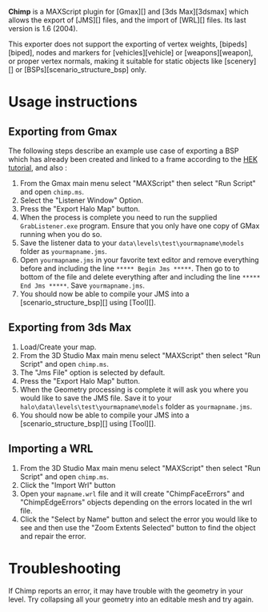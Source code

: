 **Chimp** is a MAXScript plugin for [Gmax][] and [3ds Max][3dsmax] which allows the export of [JMS][] files, and the import of [WRL][] files. Its last version is 1.6 (2004).

This exporter does not support the exporting of vertex weights, [bipeds][biped], nodes and markers for [vehicles][vehicle] or [weapons][weapon], or proper vertex normals, making it suitable for static objects like [scenery][] or [BSPs][scenario_structure_bsp] only.

# Usage instructions
## Exporting from Gmax
The following steps describe an example use case of exporting a BSP which has already been created and linked to a frame according to the [HEK tutorial][hek-tut], and also :

1. From the Gmax main menu select "MAXScript" then select "Run Script" and open `chimp.ms`.
2. Select the "Listener Window" Option.
3. Press the "Export Halo Map" button.
4. When the process is complete you need to run the supplied `GrabListener.exe` program. Ensure that you only have one copy of GMax running when you do so.
5. Save the listener data to your `data\levels\test\yourmapname\models` folder as `yourmapname.jms`.
6. Open `yourmapname.jms` in your favorite text editor and remove everything before and including the line `***** Begin Jms *****`. Then go to to bottom of the file and delete everything after and including the line `***** End Jms *****`. Save `yourmapname.jms`.
7. You should now be able to compile your JMS into a [scenario_structure_bsp][] using [Tool][].

## Exporting from 3ds Max

1. Load/Create your map.
2. From the 3D Studio Max main menu select "MAXScript" then select "Run Script" and open `chimp.ms`.
3. The "Jms File" option is selected by default.
4. Press the "Export Halo Map" button.
5. When the Geometry processing is complete it will ask you where you would like to save the JMS file. Save it to your `halo\data\levels\test\yourmapname\models` folder as `yourmapname.jms`.
8. You should now be able to compile your JMS into a [scenario_structure_bsp][] using [Tool][].

## Importing a WRL

1. From the 3D Studio Max main menu select "MAXScript" then select "Run Script" and open `chimp.ms`.
2. Click the "Import Wrl" button
3. Open your `mapname.wrl` file and it will create "ChimpFaceErrors" and "ChimpEdgeErrors" objects depending on the errors located in the wrl file.
4. Click the "Select by Name" button and select the error you would like to see and then use the "Zoom Extents Selected" button to find the object and repair the error.

# Troubleshooting

If Chimp reports an error, it may have trouble with the geometry in your level. Try collapsing all your geometry into an editable mesh and try again.

[hek-tut]: http://nikon.bungie.org/misc/hek_tutorial/
